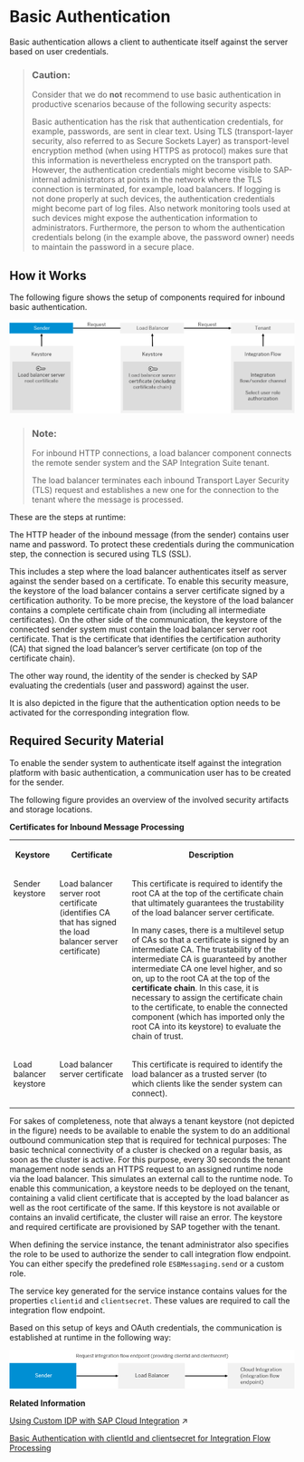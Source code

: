 <!-- loio2c4c2d98e9de4b92a3b3af2ba9483909 -->

# Basic Authentication

Basic authentication allows a client to authenticate itself against the server based on user credentials.

> ### Caution:  
> Consider that we do **not** recommend to use basic authentication in productive scenarios because of the following security aspects:
> 
> Basic authentication has the risk that authentication credentials, for example, passwords, are sent in clear text. Using TLS \(transport-layer security, also referred to as Secure Sockets Layer\) as transport-level encryption method \(when using HTTPS as protocol\) makes sure that this information is nevertheless encrypted on the transport path. However, the authentication credentials might become visible to SAP-internal administrators at points in the network where the TLS connection is terminated, for example, load balancers. If logging is not done properly at such devices, the authentication credentials might become part of log files. Also network monitoring tools used at such devices might expose the authentication information to administrators. Furthermore, the person to whom the authentication credentials belong \(in the example above, the password owner\) needs to maintain the password in a secure place.



## How it Works

The following figure shows the setup of components required for inbound basic authentication.

![](images/Inbound_Basic_Authentication_7311d34.png)

> ### Note:  
> For inbound HTTP connections, a load balancer component connects the remote sender system and the SAP Integration Suite tenant.
> 
> The load balancer terminates each inbound Transport Layer Security \(TLS\) request and establishes a new one for the connection to the tenant where the message is processed.

These are the steps at runtime:

The HTTP header of the inbound message \(from the sender\) contains user name and password. To protect these credentials during the communication step, the connection is secured using TLS \(SSL\).

This includes a step where the load balancer authenticates itself as server against the sender based on a certificate. To enable this security measure, the keystore of the load balancer contains a server certificate signed by a certification authority. To be more precise, the keystore of the load balancer contains a complete certificate chain from \(including all intermediate certificates\). On the other side of the communication, the keystore of the connected sender system must contain the load balancer server root certificate. That is the certificate that identifies the certification authority \(CA\) that signed the load balancer’s server certificate \(on top of the certificate chain\).

The other way round, the identity of the sender is checked by SAP evaluating the credentials \(user and password\) against the user.

It is also depicted in the figure that the authentication option needs to be activated for the corresponding integration flow.



<a name="loio2c4c2d98e9de4b92a3b3af2ba9483909__InboundBasicScenario"/>

## Required Security Material

To enable the sender system to authenticate itself against the integration platform with basic authentication, a communication user has to be created for the sender.

The following figure provides an overview of the involved security artifacts and storage locations.

**Certificates for Inbound Message Processing**


<table>
<tr>
<th valign="top">

Keystore



</th>
<th valign="top">

Certificate



</th>
<th valign="top">

Description



</th>
</tr>
<tr>
<td valign="top">

Sender keystore



</td>
<td valign="top">

Load balancer server root certificate \(identifies CA that has signed the load balancer server certificate\)



</td>
<td valign="top">

This certificate is required to identify the root CA at the top of the certificate chain that ultimately guarantees the trustability of the load balancer server certificate.

In many cases, there is a multilevel setup of CAs so that a certificate is signed by an intermediate CA. The trustability of the intermediate CA is guaranteed by another intermediate CA one level higher, and so on, up to the root CA at the top of the **certificate chain**. In this case, it is necessary to assign the certificate chain to the certificate, to enable the connected component \(which has imported only the root CA into its keystore\) to evaluate the chain of trust.



</td>
</tr>
<tr>
<td valign="top">

Load balancer keystore



</td>
<td valign="top">

Load balancer server certificate



</td>
<td valign="top">

This certificate is required to identify the load balancer as a trusted server \(to which clients like the sender system can connect\).



</td>
</tr>
</table>

For sakes of completeness, note that always a tenant keystore \(not depicted in the figure\) needs to be available to enable the system to do an additional outbound communication step that is required for technical purposes: The basic technical connectivity of a cluster is checked on a regular basis, as soon as the cluster is active. For this purpose, every 30 seconds the tenant management node sends an HTTPS request to an assigned runtime node via the load balancer. This simulates an external call to the runtime node. To enable this communication, a keystore needs to be deployed on the tenant, containing a valid client certificate that is accepted by the load balancer as well as the root certificate of the same. If this keystore is not available or contains an invalid certificate, the cluster will raise an error. The keystore and required certificate are provisioned by SAP together with the tenant.

When defining the service instance, the tenant administrator also specifies the role to be used to authorize the sender to call integration flow endpoint. You can either specify the predefined role `ESBMessaging.send` or a custom role.

The service key generated for the service instance contains values for the properties `clientid` and `clientsecret`. These values are required to call the integration flow endpoint.

Based on this setup of keys and OAuth credentials, the communication is established at runtime in the following way:

![](images/CF_Basic_Authentication_Workflow_5e3c357.png)

**Related Information**  


[Using Custom IDP with SAP Cloud Integration](https://help.sap.com/viewer/368c481cd6954bdfa5d0435479fd4eaf/Cloud/en-US/c59610d483974fcda631af4a2aae586b.html "") :arrow_upper_right:

[Basic Authentication with clientId and clientsecret for Integration Flow Processing](basic-authentication-with-clientid-and-clientsecret-for-integration-flow-processing-647eeb3.md "Use this procedure to connect a sender system to SAP Cloud Integration.")

